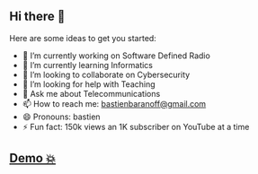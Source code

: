 ## Hi there 👋

Here are some ideas to get you started:

- 🔭 I’m currently working on Software Defined Radio
- 🌱 I’m currently learning Informatics
- 👯 I’m looking to collaborate on Cybersecurity
- 🤔 I’m looking for help with Teaching
- 💬 Ask me about Telecommunications
- 📫 How to reach me: bastienbaranoff@gmail.com
- 😄 Pronouns: bastien
- ⚡ Fun fact: 150k views an 1K subscriber on YouTube at a time

## [Demo 💥](https://bbaranoff.github.io)

